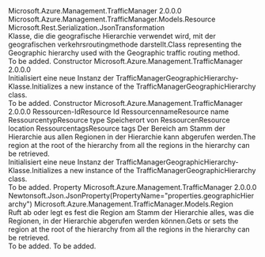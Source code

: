 <Type Name="TrafficManagerGeographicHierarchy" FullName="Microsoft.Azure.Management.TrafficManager.Models.TrafficManagerGeographicHierarchy">
  <TypeSignature Language="C#" Value="public class TrafficManagerGeographicHierarchy : Microsoft.Azure.Management.TrafficManager.Models.Resource" />
  <TypeSignature Language="ILAsm" Value=".class public auto ansi beforefieldinit TrafficManagerGeographicHierarchy extends Microsoft.Azure.Management.TrafficManager.Models.Resource" />
  <TypeSignature Language="DocId" Value="T:Microsoft.Azure.Management.TrafficManager.Models.TrafficManagerGeographicHierarchy" />
  <TypeSignature Language="VB.NET" Value="Public Class TrafficManagerGeographicHierarchy&#xA;Inherits Resource" />
  <TypeSignature Language="F#" Value="type TrafficManagerGeographicHierarchy = class&#xA;    inherit Resource" />
  <AssemblyInfo>
    <AssemblyName>Microsoft.Azure.Management.TrafficManager</AssemblyName>
    <AssemblyVersion>2.0.0.0</AssemblyVersion>
  </AssemblyInfo>
  <Base>
    <BaseTypeName>Microsoft.Azure.Management.TrafficManager.Models.Resource</BaseTypeName>
  </Base>
  <Interfaces />
  <Attributes>
    <Attribute>
      <AttributeName>Microsoft.Rest.Serialization.JsonTransformation</AttributeName>
    </Attribute>
  </Attributes>
  <Docs>
    <summary>
            <span data-ttu-id="17068-101">Klasse, die die geografische Hierarchie verwendet wird, mit der geografischen verkehrsroutingmethode darstellt.</span><span class="sxs-lookup"><span data-stu-id="17068-101">Class representing the Geographic hierarchy used with the Geographic traffic routing method.</span></span>
            </summary>
    <remarks>To be added.</remarks>
  </Docs>
  <Members>
    <Member MemberName=".ctor">
      <MemberSignature Language="C#" Value="public TrafficManagerGeographicHierarchy ();" />
      <MemberSignature Language="ILAsm" Value=".method public hidebysig specialname rtspecialname instance void .ctor() cil managed" />
      <MemberSignature Language="DocId" Value="M:Microsoft.Azure.Management.TrafficManager.Models.TrafficManagerGeographicHierarchy.#ctor" />
      <MemberSignature Language="VB.NET" Value="Public Sub New ()" />
      <MemberType>Constructor</MemberType>
      <AssemblyInfo>
        <AssemblyName>Microsoft.Azure.Management.TrafficManager</AssemblyName>
        <AssemblyVersion>2.0.0.0</AssemblyVersion>
      </AssemblyInfo>
      <Parameters />
      <Docs>
        <summary>
            <span data-ttu-id="17068-102">Initialisiert eine neue Instanz der TrafficManagerGeographicHierarchy-Klasse.</span><span class="sxs-lookup"><span data-stu-id="17068-102">Initializes a new instance of the TrafficManagerGeographicHierarchy class.</span></span>
            </summary>
        <remarks>To be added.</remarks>
      </Docs>
    </Member>
    <Member MemberName=".ctor">
      <MemberSignature Language="C#" Value="public TrafficManagerGeographicHierarchy (string id = null, string name = null, string type = null, string location = null, System.Collections.Generic.IDictionary&lt;string,string&gt; tags = null, Microsoft.Azure.Management.TrafficManager.Models.Region geographicHierarchy = null);" />
      <MemberSignature Language="ILAsm" Value=".method public hidebysig specialname rtspecialname instance void .ctor(string id, string name, string type, string location, class System.Collections.Generic.IDictionary`2&lt;string, string&gt; tags, class Microsoft.Azure.Management.TrafficManager.Models.Region geographicHierarchy) cil managed" />
      <MemberSignature Language="DocId" Value="M:Microsoft.Azure.Management.TrafficManager.Models.TrafficManagerGeographicHierarchy.#ctor(System.String,System.String,System.String,System.String,System.Collections.Generic.IDictionary{System.String,System.String},Microsoft.Azure.Management.TrafficManager.Models.Region)" />
      <MemberSignature Language="VB.NET" Value="Public Sub New (Optional id As String = null, Optional name As String = null, Optional type As String = null, Optional location As String = null, Optional tags As IDictionary(Of String, String) = null, Optional geographicHierarchy As Region = null)" />
      <MemberSignature Language="F#" Value="new Microsoft.Azure.Management.TrafficManager.Models.TrafficManagerGeographicHierarchy : string * string * string * string * System.Collections.Generic.IDictionary&lt;string, string&gt; * Microsoft.Azure.Management.TrafficManager.Models.Region -&gt; Microsoft.Azure.Management.TrafficManager.Models.TrafficManagerGeographicHierarchy" Usage="new Microsoft.Azure.Management.TrafficManager.Models.TrafficManagerGeographicHierarchy (id, name, type, location, tags, geographicHierarchy)" />
      <MemberType>Constructor</MemberType>
      <AssemblyInfo>
        <AssemblyName>Microsoft.Azure.Management.TrafficManager</AssemblyName>
        <AssemblyVersion>2.0.0.0</AssemblyVersion>
      </AssemblyInfo>
      <Parameters>
        <Parameter Name="id" Type="System.String" />
        <Parameter Name="name" Type="System.String" />
        <Parameter Name="type" Type="System.String" />
        <Parameter Name="location" Type="System.String" />
        <Parameter Name="tags" Type="System.Collections.Generic.IDictionary&lt;System.String,System.String&gt;" />
        <Parameter Name="geographicHierarchy" Type="Microsoft.Azure.Management.TrafficManager.Models.Region" />
      </Parameters>
      <Docs>
        <param name="id"><span data-ttu-id="17068-103">Ressourcen-Id</span><span class="sxs-lookup"><span data-stu-id="17068-103">Resource Id</span></span></param>
        <param name="name"><span data-ttu-id="17068-104">Ressourcenname</span><span class="sxs-lookup"><span data-stu-id="17068-104">Resource name</span></span></param>
        <param name="type"><span data-ttu-id="17068-105">Ressourcentyp</span><span class="sxs-lookup"><span data-stu-id="17068-105">Resource type</span></span></param>
        <param name="location"><span data-ttu-id="17068-106">Speicherort von Ressourcen</span><span class="sxs-lookup"><span data-stu-id="17068-106">Resource location</span></span></param>
        <param name="tags"><span data-ttu-id="17068-107">Ressourcentags</span><span class="sxs-lookup"><span data-stu-id="17068-107">Resource tags</span></span></param>
        <param name="geographicHierarchy"><span data-ttu-id="17068-108">Der Bereich am Stamm der Hierarchie aus allen Regionen in der Hierarchie kann abgerufen werden.</span><span class="sxs-lookup"><span data-stu-id="17068-108">The region at the root of the hierarchy from all the regions in the hierarchy can be retrieved.</span></span></param>
        <summary>
            <span data-ttu-id="17068-109">Initialisiert eine neue Instanz der TrafficManagerGeographicHierarchy-Klasse.</span><span class="sxs-lookup"><span data-stu-id="17068-109">Initializes a new instance of the TrafficManagerGeographicHierarchy class.</span></span>
            </summary>
        <remarks>To be added.</remarks>
      </Docs>
    </Member>
    <Member MemberName="GeographicHierarchy">
      <MemberSignature Language="C#" Value="public Microsoft.Azure.Management.TrafficManager.Models.Region GeographicHierarchy { get; set; }" />
      <MemberSignature Language="ILAsm" Value=".property instance class Microsoft.Azure.Management.TrafficManager.Models.Region GeographicHierarchy" />
      <MemberSignature Language="DocId" Value="P:Microsoft.Azure.Management.TrafficManager.Models.TrafficManagerGeographicHierarchy.GeographicHierarchy" />
      <MemberSignature Language="VB.NET" Value="Public Property GeographicHierarchy As Region" />
      <MemberSignature Language="F#" Value="member this.GeographicHierarchy : Microsoft.Azure.Management.TrafficManager.Models.Region with get, set" Usage="Microsoft.Azure.Management.TrafficManager.Models.TrafficManagerGeographicHierarchy.GeographicHierarchy" />
      <MemberType>Property</MemberType>
      <AssemblyInfo>
        <AssemblyName>Microsoft.Azure.Management.TrafficManager</AssemblyName>
        <AssemblyVersion>2.0.0.0</AssemblyVersion>
      </AssemblyInfo>
      <Attributes>
        <Attribute>
          <AttributeName>Newtonsoft.Json.JsonProperty(PropertyName="properties.geographicHierarchy")</AttributeName>
        </Attribute>
      </Attributes>
      <ReturnValue>
        <ReturnType>Microsoft.Azure.Management.TrafficManager.Models.Region</ReturnType>
      </ReturnValue>
      <Docs>
        <summary>
            <span data-ttu-id="17068-110">Ruft ab oder legt es fest die Region am Stamm der Hierarchie alles, was die Regionen, in der Hierarchie abgerufen werden können.</span><span class="sxs-lookup"><span data-stu-id="17068-110">Gets or sets the region at the root of the hierarchy from all the regions in the hierarchy can be retrieved.</span></span>
            </summary>
        <value>To be added.</value>
        <remarks>To be added.</remarks>
      </Docs>
    </Member>
  </Members>
</Type>